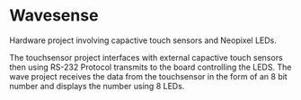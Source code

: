 # Wavesense
Hardware project involving capactive touch sensors and Neopixel LEDs. 

The touchsensor project interfaces with external capactive touch sensors then using RS-232 Protocol transmits to the board controlling the LEDS. The wave project receives the data from the touchsensor in the form of an 8 bit number and displays the number using 8 LEDs.
